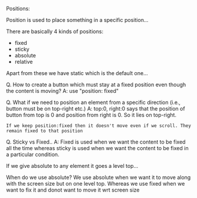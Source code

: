 Positions:

Position is used to place something in a specific position...

There are basically 4 kinds of positions:

- fixed
- sticky
- absolute
- relative

Apart from these we have static which is the default one...

Q. How to create a button which must stay at a fixed position even though the content is moving?
A: use "position: fixed"

Q. What if we need to position an element from a specific direction (i.e., button must be on top-right etc.)
A: top:0, right:0 says that the position of button from top is 0 and position from right is 0. So it lies on top-right.

    If we keep position:fixed then it doesn't move even if we scroll. They remain fixed to that position

Q. Sticky vs Fixed..
A: Fixed is used when we want the content to be fixed all the time whereas sticky is used when we want the content to be fixed in a particular condition.

If we give absolute to any element it goes a level top...

When do we use absolute?
We use absolute when we want it to move along with the screen size but on one level top.
Whereas we use fixed when we want to fix it and donot want to move it wrt screen size

